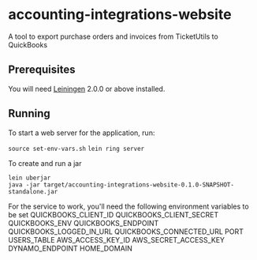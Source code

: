 # accounting-integrations-website

A tool to export purchase orders and invoices from TicketUtils to QuickBooks

## Prerequisites

You will need [Leiningen][] 2.0.0 or above installed.

[leiningen]: https://github.com/technomancy/leiningen

## Running

To start a web server for the application, run:

`source set-env-vars.sh`
`lein ring server`

To create and run a jar

`lein uberjar`  
`java -jar target/accounting-integrations-website-0.1.0-SNAPSHOT-standalone.jar`

For the service to work, you'll need the following environment variables to be set
QUICKBOOKS_CLIENT_ID
QUICKBOOKS_CLIENT_SECRET
QUICKBOOKS_ENV
QUICKBOOKS_ENDPOINT
QUICKBOOKS_LOGGED_IN_URL
QUICKBOOKS_CONNECTED_URL
PORT
USERS_TABLE
AWS_ACCESS_KEY_ID
AWS_SECRET_ACCESS_KEY
DYNAMO_ENDPOINT
HOME_DOMAIN 
